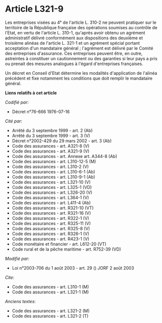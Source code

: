 # Article L321-9

Les entreprises visées au 4° de l'article L. 310-2 ne peuvent pratiquer sur le territoire de la République française des
opérations soumises au contrôle de l'Etat, en vertu de l'article L. 310-1, qu'après avoir obtenu un agrément administratif
délivré conformément aux dispositions des deuxième et troisième alinéas de l'article L. 321-1 et un agrément spécial portant
acceptation d'un mandataire général ; l'agrément est délivré par le Comité des entreprises d'assurance. Ces entreprises
peuvent être, en outre, astreintes à constituer un cautionnement ou des garanties si leur pays a pris ou prenait des mesures
analogues à l'égard d'entreprises françaises.

Un décret en Conseil d'Etat détermine les modalités d'application de l'alinéa précédent et fixe notamment les conditions que
doit remplir le mandataire général.

**Liens relatifs à cet article**

_Codifié par_:

  - Décret n°76-666 1976-07-16

_Cité par_:

  - Arrêté du 3 septembre 1999 - art. 2 (Ab)
  - Arrêté du 3 septembre 1999 - art. 3 (V)
  - Décret n°2002-429 du 29 mars 2002 - art. 3 (Ab)
  - Code des assurances - art. A321-8 (V)
  - Code des assurances - art. A321-9 (V)
  - Code des assurances - art. Annexe art. A344-8 (Ab)
  - Code des assurances - art. L310-12-5 (M)
  - Code des assurances - art. L310-2 (V)
  - Code des assurances - art. L310-6-1 (Ab)
  - Code des assurances - art. L310-9-1 (Ab)
  - Code des assurances - art. L321-10 (V)
  - Code des assurances - art. L325-1 (VD)
  - Code des assurances - art. L326-20 (V)
  - Code des assurances - art. L364-1 (V)
  - Code des assurances - art. L411-4 (Ab)
  - Code des assurances - art. R321-10 (VT)
  - Code des assurances - art. R321-16 (V)
  - Code des assurances - art. R322-1 (V)
  - Code des assurances - art. R325-11 (V)
  - Code des assurances - art. R325-8 (V)
  - Code des assurances - art. R326-1 (V)
  - Code des assurances - art. R423-1 (V)
  - Code monétaire et financier - art. L612-20 (VT)
  - Code rural et de la pêche maritime - art. R752-39 (VD)

_Modifié par_:

  - Loi n°2003-706 du 1 août 2003 - art. 29 () JORF 2 août 2003

_Cite_:

  - Code des assurances - art. L310-1 (M)
  - Code des assurances - art. L321-1 (M)

_Anciens textes_:

  - Code des assurances - art. L321-2 (M)
  - Code des assurances - art. L321-2 (T)
